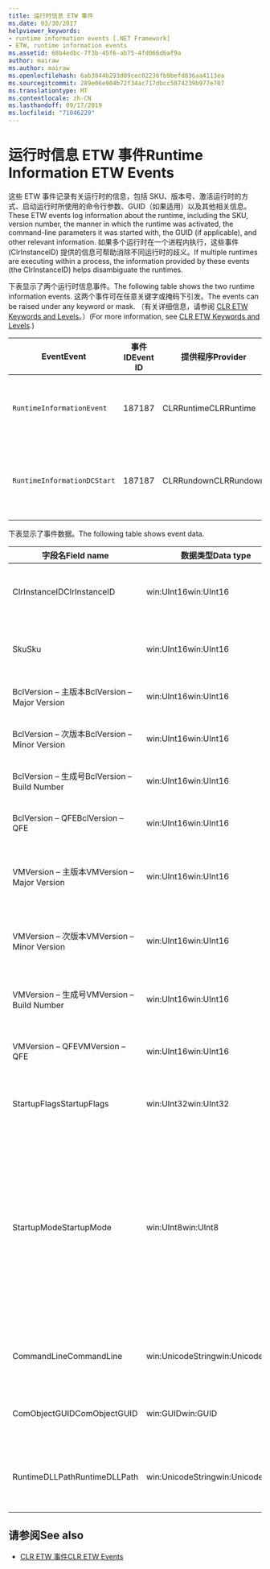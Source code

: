 ```yaml
---
title: 运行时信息 ETW 事件
ms.date: 03/30/2017
helpviewer_keywords:
- runtime information events [.NET Framework]
- ETW, runtime information events
ms.assetid: 68b4edbc-7f3b-45f6-ab75-4fd066d6af9a
author: mairaw
ms.author: mairaw
ms.openlocfilehash: 6ab3844b293d09cec02236fb9befd836aa4113ea
ms.sourcegitcommit: 289e06e904b72f34ac717dbcc5074239b977e707
ms.translationtype: MT
ms.contentlocale: zh-CN
ms.lasthandoff: 09/17/2019
ms.locfileid: "71046229"
---
```

# <a name="runtime-information-etw-events"></a><span data-ttu-id="4243d-102">运行时信息 ETW 事件</span><span class="sxs-lookup"><span data-stu-id="4243d-102">Runtime Information ETW Events</span></span>
<span data-ttu-id="4243d-103">这些 ETW 事件记录有关运行时的信息，包括 SKU、版本号、激活运行时的方式、启动运行时所使用的命令行参数、GUID（如果适用）以及其他相关信息。</span><span class="sxs-lookup"><span data-stu-id="4243d-103">These ETW events log information about the runtime, including the SKU, version number, the manner in which the runtime was activated, the command-line parameters it was started with, the GUID (if applicable), and other relevant information.</span></span> <span data-ttu-id="4243d-104">如果多个运行时在一个进程内执行，这些事件 (ClrInstanceID) 提供的信息可帮助消除不同运行时的歧义。</span><span class="sxs-lookup"><span data-stu-id="4243d-104">If multiple runtimes are executing within a process, the information provided by these events (the ClrInstanceID) helps disambiguate the runtimes.</span></span>  
  
 <span data-ttu-id="4243d-105">下表显示了两个运行时信息事件。</span><span class="sxs-lookup"><span data-stu-id="4243d-105">The following table shows the two runtime information events.</span></span> <span data-ttu-id="4243d-106">这两个事件可在任意关键字或掩码下引发。</span><span class="sxs-lookup"><span data-stu-id="4243d-106">The events can be raised under any keyword or mask.</span></span> <span data-ttu-id="4243d-107">（有关详细信息，请参阅 [CLR ETW Keywords and Levels](clr-etw-keywords-and-levels.md)。）</span><span class="sxs-lookup"><span data-stu-id="4243d-107">(For more information, see [CLR ETW Keywords and Levels](clr-etw-keywords-and-levels.md).)</span></span>  
  
|<span data-ttu-id="4243d-108">Event</span><span class="sxs-lookup"><span data-stu-id="4243d-108">Event</span></span>|<span data-ttu-id="4243d-109">事件 ID</span><span class="sxs-lookup"><span data-stu-id="4243d-109">Event ID</span></span>|<span data-ttu-id="4243d-110">提供程序</span><span class="sxs-lookup"><span data-stu-id="4243d-110">Provider</span></span>|<span data-ttu-id="4243d-111">描述</span><span class="sxs-lookup"><span data-stu-id="4243d-111">Description</span></span>|  
|-----------|--------------|--------------|-----------------|  
|`RuntimeInformationEvent`|<span data-ttu-id="4243d-112">187</span><span class="sxs-lookup"><span data-stu-id="4243d-112">187</span></span>|<span data-ttu-id="4243d-113">CLRRuntime</span><span class="sxs-lookup"><span data-stu-id="4243d-113">CLRRuntime</span></span>|<span data-ttu-id="4243d-114">加载运行时时引发。</span><span class="sxs-lookup"><span data-stu-id="4243d-114">Raised when a runtime is loaded.</span></span>|  
|`RuntimeInformationDCStart`|<span data-ttu-id="4243d-115">187</span><span class="sxs-lookup"><span data-stu-id="4243d-115">187</span></span>|<span data-ttu-id="4243d-116">CLRRundown</span><span class="sxs-lookup"><span data-stu-id="4243d-116">CLRRundown</span></span>|<span data-ttu-id="4243d-117">枚举加载的运行时。</span><span class="sxs-lookup"><span data-stu-id="4243d-117">Enumerates the runtimes that are loaded.</span></span>|  
  
 <span data-ttu-id="4243d-118">下表显示了事件数据。</span><span class="sxs-lookup"><span data-stu-id="4243d-118">The following table shows event data.</span></span>  
  
|<span data-ttu-id="4243d-119">字段名</span><span class="sxs-lookup"><span data-stu-id="4243d-119">Field name</span></span>|<span data-ttu-id="4243d-120">数据类型</span><span class="sxs-lookup"><span data-stu-id="4243d-120">Data type</span></span>|<span data-ttu-id="4243d-121">描述</span><span class="sxs-lookup"><span data-stu-id="4243d-121">Description</span></span>|  
|----------------|---------------|-----------------|  
|<span data-ttu-id="4243d-122">ClrInstanceID</span><span class="sxs-lookup"><span data-stu-id="4243d-122">ClrInstanceID</span></span>|<span data-ttu-id="4243d-123">win:UInt16</span><span class="sxs-lookup"><span data-stu-id="4243d-123">win:UInt16</span></span>|<span data-ttu-id="4243d-124">CLR 或 CoreCLR 的实例的唯一 ID。</span><span class="sxs-lookup"><span data-stu-id="4243d-124">Unique ID for the instance of CLR or CoreCLR.</span></span>|  
|<span data-ttu-id="4243d-125">Sku</span><span class="sxs-lookup"><span data-stu-id="4243d-125">Sku</span></span>|<span data-ttu-id="4243d-126">win:UInt16</span><span class="sxs-lookup"><span data-stu-id="4243d-126">win:UInt16</span></span>|<span data-ttu-id="4243d-127">1 – 桌面 CLR。</span><span class="sxs-lookup"><span data-stu-id="4243d-127">1 – Desktop CLR.</span></span><br /><br /> <span data-ttu-id="4243d-128">2 – CoreCLR。</span><span class="sxs-lookup"><span data-stu-id="4243d-128">2 – CoreCLR.</span></span>|  
|<span data-ttu-id="4243d-129">BclVersion – 主版本</span><span class="sxs-lookup"><span data-stu-id="4243d-129">BclVersion – Major Version</span></span>|<span data-ttu-id="4243d-130">win:UInt16</span><span class="sxs-lookup"><span data-stu-id="4243d-130">win:UInt16</span></span>|<span data-ttu-id="4243d-131">mscorlib.dll 的主版本。</span><span class="sxs-lookup"><span data-stu-id="4243d-131">Major version of mscorlib.dll.</span></span>|  
|<span data-ttu-id="4243d-132">BclVersion – 次版本</span><span class="sxs-lookup"><span data-stu-id="4243d-132">BclVersion – Minor Version</span></span>|<span data-ttu-id="4243d-133">win:UInt16</span><span class="sxs-lookup"><span data-stu-id="4243d-133">win:UInt16</span></span>|<span data-ttu-id="4243d-134">mscorlib.dll 的次版本号。</span><span class="sxs-lookup"><span data-stu-id="4243d-134">Minor version number of mscorlib.dll.</span></span>|  
|<span data-ttu-id="4243d-135">BclVersion – 生成号</span><span class="sxs-lookup"><span data-stu-id="4243d-135">BclVersion – Build Number</span></span>|<span data-ttu-id="4243d-136">win:UInt16</span><span class="sxs-lookup"><span data-stu-id="4243d-136">win:UInt16</span></span>|<span data-ttu-id="4243d-137">mscorlib.dll 的生成号。</span><span class="sxs-lookup"><span data-stu-id="4243d-137">Build number of mscorlib.dll.</span></span>|  
|<span data-ttu-id="4243d-138">BclVersion – QFE</span><span class="sxs-lookup"><span data-stu-id="4243d-138">BclVersion – QFE</span></span>|<span data-ttu-id="4243d-139">win:UInt16</span><span class="sxs-lookup"><span data-stu-id="4243d-139">win:UInt16</span></span>|<span data-ttu-id="4243d-140">mscorlib.dll 的修补程序版本号。</span><span class="sxs-lookup"><span data-stu-id="4243d-140">Hotfix version number of mscorlib.dll.</span></span>|  
|<span data-ttu-id="4243d-141">VMVersion – 主版本</span><span class="sxs-lookup"><span data-stu-id="4243d-141">VMVersion – Major Version</span></span>|<span data-ttu-id="4243d-142">win:UInt16</span><span class="sxs-lookup"><span data-stu-id="4243d-142">win:UInt16</span></span>|<span data-ttu-id="4243d-143">clr.dll 或 coreclr.dll 的版本（取决于 SKU）。</span><span class="sxs-lookup"><span data-stu-id="4243d-143">Version of clr.dll or coreclr.dll, depending on SKU.</span></span>|  
|<span data-ttu-id="4243d-144">VMVersion – 次版本</span><span class="sxs-lookup"><span data-stu-id="4243d-144">VMVersion – Minor Version</span></span>|<span data-ttu-id="4243d-145">win:UInt16</span><span class="sxs-lookup"><span data-stu-id="4243d-145">win:UInt16</span></span>|<span data-ttu-id="4243d-146">clr.dll 或 coreclr.dll 的次版本（取决于 SKU）。</span><span class="sxs-lookup"><span data-stu-id="4243d-146">Minor version of clr.dll or coreclr.dll, depending on SKU.</span></span>|  
|<span data-ttu-id="4243d-147">VMVersion – 生成号</span><span class="sxs-lookup"><span data-stu-id="4243d-147">VMVersion – Build Number</span></span>|<span data-ttu-id="4243d-148">win:UInt16</span><span class="sxs-lookup"><span data-stu-id="4243d-148">win:UInt16</span></span>|<span data-ttu-id="4243d-149">clr.dll 或 coreclr.dll 的生成号。</span><span class="sxs-lookup"><span data-stu-id="4243d-149">Build number of clr.dll or coreclr.dll.</span></span>|  
|<span data-ttu-id="4243d-150">VMVersion – QFE</span><span class="sxs-lookup"><span data-stu-id="4243d-150">VMVersion – QFE</span></span>|<span data-ttu-id="4243d-151">win:UInt16</span><span class="sxs-lookup"><span data-stu-id="4243d-151">win:UInt16</span></span>|<span data-ttu-id="4243d-152">clr.dll 或 coreclr.dll 的修补程序版本号。</span><span class="sxs-lookup"><span data-stu-id="4243d-152">Hotfix version number of clr.dll or coreclr.dll.</span></span>|  
|<span data-ttu-id="4243d-153">StartupFlags</span><span class="sxs-lookup"><span data-stu-id="4243d-153">StartupFlags</span></span>|<span data-ttu-id="4243d-154">win:UInt32</span><span class="sxs-lookup"><span data-stu-id="4243d-154">win:UInt32</span></span>|<span data-ttu-id="4243d-155">在 mscoree.h 中定义的启动标志。</span><span class="sxs-lookup"><span data-stu-id="4243d-155">Startup flags defined in mscoree.h.</span></span>|  
|<span data-ttu-id="4243d-156">StartupMode</span><span class="sxs-lookup"><span data-stu-id="4243d-156">StartupMode</span></span>|<span data-ttu-id="4243d-157">win:UInt8</span><span class="sxs-lookup"><span data-stu-id="4243d-157">win:UInt8</span></span>|<span data-ttu-id="4243d-158">0x01 - 托管可执行文件。</span><span class="sxs-lookup"><span data-stu-id="4243d-158">0x01 - Managed executable.</span></span><br /><br /> <span data-ttu-id="4243d-159">0x02 - 托管 CLR。</span><span class="sxs-lookup"><span data-stu-id="4243d-159">0x02 - Hosted CLR.</span></span><br /><br /> <span data-ttu-id="4243d-160">0x04 - C++ 托管互操作。</span><span class="sxs-lookup"><span data-stu-id="4243d-160">0x04 - C++ managed interop.</span></span><br /><br /> <span data-ttu-id="4243d-161">0x08 - 已激活 COM。</span><span class="sxs-lookup"><span data-stu-id="4243d-161">0x08 - COM-activated.</span></span><br /><br /> <span data-ttu-id="4243d-162">0x10 - 其他。</span><span class="sxs-lookup"><span data-stu-id="4243d-162">0x10 - Other.</span></span>|  
|<span data-ttu-id="4243d-163">CommandLine</span><span class="sxs-lookup"><span data-stu-id="4243d-163">CommandLine</span></span>|<span data-ttu-id="4243d-164">win:UnicodeString</span><span class="sxs-lookup"><span data-stu-id="4243d-164">win:UnicodeString</span></span>|<span data-ttu-id="4243d-165">仅在 StartupMode=0x01 时为非 NULL。</span><span class="sxs-lookup"><span data-stu-id="4243d-165">Non-null only if StartupMode=0x01.</span></span>|  
|<span data-ttu-id="4243d-166">ComObjectGUID</span><span class="sxs-lookup"><span data-stu-id="4243d-166">ComObjectGUID</span></span>|<span data-ttu-id="4243d-167">win:GUID</span><span class="sxs-lookup"><span data-stu-id="4243d-167">win:GUID</span></span>|<span data-ttu-id="4243d-168">仅在 StartupMode=0x08 时为非 NULL。</span><span class="sxs-lookup"><span data-stu-id="4243d-168">Non-null only if StartupMode=0x08.</span></span>|  
|<span data-ttu-id="4243d-169">RuntimeDLLPath</span><span class="sxs-lookup"><span data-stu-id="4243d-169">RuntimeDLLPath</span></span>|<span data-ttu-id="4243d-170">win:UnicodeString</span><span class="sxs-lookup"><span data-stu-id="4243d-170">win:UnicodeString</span></span>|<span data-ttu-id="4243d-171">已加载到进程的 CLR.dll 文件的路径。</span><span class="sxs-lookup"><span data-stu-id="4243d-171">Path to the CLR .dll file that was loaded into the process.</span></span>|  
  
## <a name="see-also"></a><span data-ttu-id="4243d-172">请参阅</span><span class="sxs-lookup"><span data-stu-id="4243d-172">See also</span></span>

- [<span data-ttu-id="4243d-173">CLR ETW 事件</span><span class="sxs-lookup"><span data-stu-id="4243d-173">CLR ETW Events</span></span>](clr-etw-events.md)
